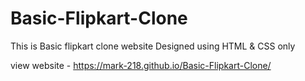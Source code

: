 # Basic-Flipkart-Clone
This is Basic flipkart clone website Designed using HTML & CSS only

view website - https://mark-218.github.io/Basic-Flipkart-Clone/

